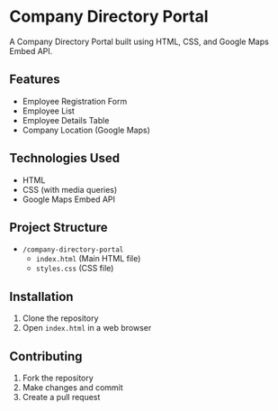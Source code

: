 # Company Directory Portal

A Company Directory Portal built using HTML, CSS, and Google Maps Embed API.

## Features

*   Employee Registration Form
*   Employee List
*   Employee Details Table
*   Company Location (Google Maps)

## Technologies Used

*   HTML
*   CSS (with media queries)
*   Google Maps Embed API

## Project Structure

*   `/company-directory-portal`
    *   `index.html` (Main HTML file)
    *   `styles.css` (CSS file)
    

## Installation

1.  Clone the repository
2.  Open `index.html` in a web browser

## Contributing

1.  Fork the repository
2.  Make changes and commit
3.  Create a pull request
